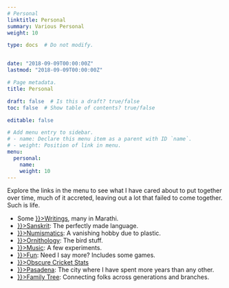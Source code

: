 ```yaml
---
# Personal
linktitle: Personal
summary: Various Personal
weight: 10

type: docs  # Do not modify.


date: "2018-09-09T00:00:00Z"
lastmod: "2018-09-09T00:00:00Z"

# Page metadata.
title: Personal

draft: false  # Is this a draft? true/false
toc: false  # Show table of contents? true/false

editable: false

# Add menu entry to sidebar.
# - name: Declare this menu item as a parent with ID `name`.
# - weight: Position of link in menu.
menu:
  personal:
    name:
    weight: 10
---
```


Explore the links in the menu to see what I have cared about to put together over time, much of it accreted, leaving out a lot that failed to come together. Such is life.

<UL>
<LI>Some <A HREF={{< ref "writings/" >}}>Writings</A>, many in Marathi.
<LI><A HREF={{< ref "sanskrit/" >}}>Sanskrit</A>: The perfectly made language.
<LI><A HREF={{< ref "numismatics/" >}}>Numismatics</A>: A vanishing hobby due to plastic. 
<LI><A HREF={{< ref "ornithology/" >}}>Ornithology</A>: The bird stuff.
<LI><A HREF={{< ref "music/" >}}>Music</A>: A few experiments.
<LI><A HREF={{< ref "fun/" >}}>Fun</A>: Need I say more? Includes some games.
<LI><A HREF={{< ref "cricket/" >}}>Obscure Cricket Stats</A>
<LI><A HREF={{< ref "pasadena/" >}}>Pasadena</A>: The city where I have spent more years than any other.
<LI><A HREF={{< ref "familytree/" >}}>Family Tree</A>: Connecting folks across generations and branches.
</UL>


<!--
A bit about me ...

$$ y = x $$

<div> 
$$f(k;p\_0^*) = \begin{cases} p\_0^* & \text{if }k=1, \\\\\\
1-p\_0^* & \text {if }k=0.\end{cases}$$
</div>
-->
